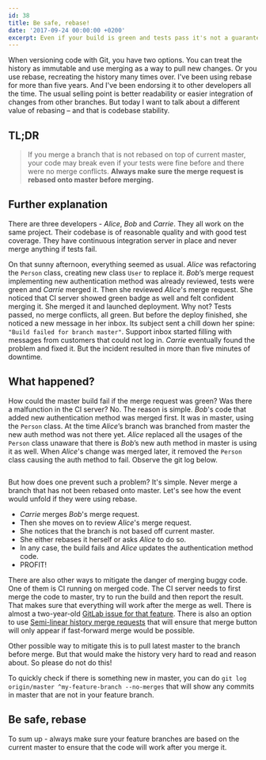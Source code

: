 ```yaml
---
id: 38
title: Be safe, rebase! 
date: '2017-09-24 00:00:00 +0200'
excerpt: Even if your build is green and tests pass it's not a guarantee that it won't fail after you merge. You should always rebase onto master before merging! To learn more read the full blogpost.  
---
```


When versioning code with Git, you have two options. You can treat the history as immutable and use merging as a way to pull new changes. Or you use rebase, recreating the history many times over.  I've been using rebase for more than five years. And I've been endorsing it to other developers all the time. The usual selling point is better readability or easier integration of changes from other branches. But today I want to talk about a different value of rebasing – and that is codebase stability.

## TL;DR

> If you merge a branch that is not rebased on top of current master, your code may break even if your tests were fine before and there were no merge conflicts. **Always make sure the merge request is rebased onto master before merging.**

## Further explanation

There are three developers - *Alice*, *Bob* and *Carrie*. They all work on the same project. Their codebase is of reasonable quality and with good test coverage. They have continuous integration server in place and never merge anything if tests fail.
 
On that sunny afternoon, everything seemed as usual. *Alice* was refactoring the `Person` class, creating new class `User` to replace it. *Bob*’s merge request implementing new authentication method was already reviewed, tests were green and *Carrie* merged it. Then she reviewed *Alice*'s merge request. She noticed that CI server showed green badge as well and felt confident merging it. She merged it and launched deployment. Why not? Tests passed, no merge conflicts, all green. But before the deploy finished, she noticed a new message in her inbox. Its subject sent a chill down her spine: `"Build failed for branch master"`. Support inbox started filling with messages from customers that could not log in. *Carrie* eventually found the problem and fixed it. But the incident resulted in more than five minutes of downtime.

## What happened? 

How could the master build fail if the merge request was green? Was there a malfunction in the CI server? No. The reason is simple. *Bob*'s code that added new authentication method was merged first. It was in master, using the `Person` class. At the time *Alice*’s branch was branched from master the new auth method was not there yet. *Alice* replaced all the usages of the `Person` class unaware that there is *Bob*’s new auth method in master is using it as well. When *Alice*'s change was merged later, it removed the `Person` class causing the auth method to fail. Observe the git log below.
 
<link rel="stylesheet" href="https://cdnjs.cloudflare.com/ajax/libs/gitgraph.js/1.11.4/gitgraph.min.css" />
<script src="https://cdnjs.cloudflare.com/ajax/libs/gitgraph.js/1.11.4/gitgraph.min.js"></script>
<div style="width:99%;margin:0 auto;overflow-x:scroll"><canvas id="gitGraph"></canvas></div>
<script src="/assets/js/posts/be-safe-rebase.js"></script>
 
But how does one prevent such a problem? It's simple. Never merge a branch that has not been rebased onto master. Let's see how the event would unfold if they were using rebase.
 
* *Carrie* merges *Bob*'s merge request. 
* Then she moves on to review *Alice*'s merge request. 
* She notices that the branch is not based off current master. 
* She either rebases it herself or asks *Alice* to do so. 
* In any case, the build fails and *Alice* updates the authentication method code. 
* PROFIT! 

There are also other ways to mitigate the danger of merging buggy code. One of them is CI running on merged code. The CI server needs to first merge the code to master, try to run the build and then report the result. That makes sure that everything will work after the merge as well. There is almost a two-year-old [GitLab issue for that feature](https://gitlab.com/gitlab-org/gitlab-ce/issues/4176). There is also an option to use [Semi-linear history merge requests](https://docs.gitlab.com/ee/user/project/merge_requests/index.html#semi-linear-history-merge-requests) that will ensure that merge button will only appear if fast-forward merge would be possible. 

Other possible way to mitigate this is to pull latest master to the branch before merge. But that would make the history very hard to read and reason about. So please do not do this! 

To quickly check if there is something new in master, you can do `git log origin/master ^my-feature-branch --no-merges` that will show any commits in master that are not in your feature branch. 

## Be safe, rebase

To sum up - always make sure your feature branches are based on the current master to ensure that the code will work after you merge it. 




 

